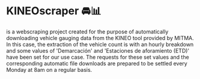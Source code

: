 # KINEOscraper :oncoming_automobile::bar_chart:
is a webscraping project created for the purpose of automatically downloading vehicle gauging data from the KINEO tool provided by MITMA. In this case, the extraction of the vehicle count is with an hourly breakdown and some values of 'Demarcación' and 'Estaciones de aforamiento (ETD)' have been set for our use case. The requests for these set values and the corresponding automatic file downloads are prepared to be settled every Monday at 8am on a regular basis. 

